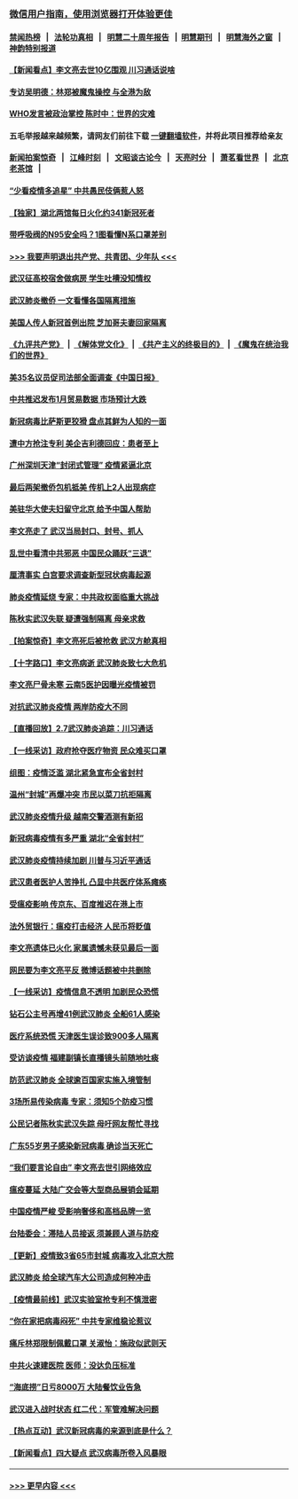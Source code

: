 ### [微信用户指南，使用浏览器打开体验更佳](https://github.com/gfw-breaker/banned-news1/blob/master/indexes/wechat-guide.md?t=0)
#### [禁闻热榜](热点新闻.md?t=0)  &nbsp;&nbsp;|&nbsp;&nbsp; [法轮功真相](https://github.com/gfw-breaker/truth/blob/master/README.md?t=0) &nbsp;&nbsp;|&nbsp;&nbsp; [明慧二十周年报告](https://github.com/gfw-breaker/mh-reports/blob/master/README.md?t=0) &nbsp;&nbsp;|&nbsp;&nbsp;[明慧期刊](https://github.com/gfw-breaker/mh-qikan) &nbsp;&nbsp;|&nbsp;&nbsp; [明慧海外之窗](https://github.com/gfw-breaker/mh-news/blob/master/README.md?t=0) &nbsp;&nbsp;|&nbsp;&nbsp; [神韵特别报道](https://github.com/gfw-breaker/mh-news/blob/master/shenyun.md?t=0)
#### [【新闻看点】李文亮去世10亿围观 川习通话说啥](../pages/nsc413/n11852360.md?t=02080755) 
#### [专访吴明德：林郑被魔鬼操控 与全港为敌](../pages/nsc413/n11852734.md?t=02080755) 
#### [WHO发言被政治掌控 陈时中：世界的灾难](../pages/nsc413/n11851740.md?t=02080755) 
#### 五毛举报越来越频繁，请网友们前往下载 [一键翻墙软件](https://github.com/gfw-breaker/ssr-accounts)，并将此项目推荐给亲友
#### [新闻拍案惊奇](https://github.com/gfw-breaker/banned-news1/blob/master/pages/link4.md) &nbsp;&nbsp;|&nbsp;&nbsp; [江峰时刻](https://github.com/gfw-breaker/banned-news1/blob/master/pages/link4.md) &nbsp;&nbsp;|&nbsp;&nbsp; [文昭谈古论今](https://github.com/gfw-breaker/banned-news1/blob/master/pages/link4.md) &nbsp;&nbsp;|&nbsp;&nbsp; [天亮时分](https://github.com/gfw-breaker/banned-news1/blob/master/pages/link4.md) &nbsp;&nbsp;|&nbsp;&nbsp; [萧茗看世界](https://github.com/gfw-breaker/banned-news1/blob/master/pages/link4.md) &nbsp;&nbsp;|&nbsp;&nbsp; [北京老茶馆](https://github.com/gfw-breaker/banned-news1/blob/master/pages/link4.md) &nbsp;&nbsp;|&nbsp;&nbsp; 
#### [“少看疫情多追星” 中共愚民伎俩惹人怒](../pages/nsc413/n11852499.md?t=02080755) 
#### [【独家】湖北两馆每日火化约341新冠死者](../pages/nsc413/n11845444.md?t=02080755) 
#### [带呼吸阀的N95安全吗？1图看懂N系口罩差别](../pages/nsc413/n11846752.md?t=02080755) 
#### [>>> 我要声明退出共产党、共青团、少年队 <<<](https://github.com/begood0513/goodnews/blob/master/quit/letter.md) 
#### [武汉征高校宿舍做病房 学生吐槽没知情权](../pages/nsc413/n11852555.md?t=02080755) 
#### [武汉肺炎撤侨 一文看懂各国隔离措施](../pages/nsc413/n11844216.md?t=02080755) 
#### [美国人传人新冠首例出院 芝加哥夫妻回家隔离](../pages/nsc413/n11852452.md?t=02080755) 
#### [《九评共产党》](https://github.com/begood0513/9ping.md/blob/master/README.md) &nbsp;|&nbsp; [《解体党文化》](../../../../jtdwh.md/blob/master/README.md)  &nbsp;|&nbsp; [《共产主义的终极目的》](../../../../gczydzjmd.md/blob/master/README.md) &nbsp;|&nbsp; [《魔鬼在统治我们的世界》](../../../../mgztzwmdsj.md/blob/master/README.md) 
#### [美35名议员促司法部全面调查《中国日报》](../pages/nsc413/n11852435.md?t=02080755) 
#### [中共推迟发布1月贸易数据 市场预计大跌](../pages/nsc413/n11852380.md?t=02080755) 
#### [新冠病毒比萨斯更狡猾 盘点其鲜为人知的一面](../pages/nsc413/n11851114.md?t=02080755) 
#### [遭中方抢注专利 美企吉利德回应：患者至上](../pages/nsc413/n11852037.md?t=02080755) 
#### [广州深圳天津“封闭式管理” 疫情紧逼北京](../pages/nsc413/n11852246.md?t=02080755) 
#### [最后两架撤侨包机抵美 传机上2人出现病症](../pages/nsc413/n11852173.md?t=02080755) 
#### [美驻华大使夫妇留守北京 给予中国人帮助](../pages/nsc413/n11852165.md?t=02080755) 
#### [李文亮走了 武汉当局封口、封号、抓人](../pages/nsc413/n11852108.md?t=02080755) 
#### [乱世中看清中共邪恶 中国民众踊跃“三退”](../pages/nsc413/n11835515.md?t=02080755) 
#### [厘清事实 白宫要求调查新型冠状病毒起源](../pages/nsc413/n11852106.md?t=02080755) 
#### [肺炎疫情延烧 专家：中共政权面临重大挑战](../pages/nsc413/n11851884.md?t=02080755) 
#### [陈秋实武汉失联 疑遭强制隔离 母亲求救](../pages/nsc413/n11851944.md?t=02080755) 
#### [【拍案惊奇】李文亮死后被抢救 武汉方舱真相](../pages/nsc413/n11851958.md?t=02080755) 
#### [【十字路口】李文亮病逝 武汉肺炎致七大危机](../pages/nsc413/n11850690.md?t=02080755) 
#### [李文亮尸骨未寒 云南5医护因曝光疫情被罚](../pages/nsc413/n11851761.md?t=02080755) 
#### [对抗武汉肺炎疫情 两岸防疫大不同](../pages/nsc413/n11846318.md?t=02080755) 
#### [【直播回放】2.7武汉肺炎追踪：川习通话](../pages/nsc413/n11851802.md?t=02080755) 
#### [【一线采访】政府抢夺医疗物资 民众难买口罩](../pages/nsc413/n11851017.md?t=02080755) 
#### [组图：疫情泛滥 湖北紧急宣布全省封村](../pages/nsc413/n11851563.md?t=02080755) 
#### [温州“封城”再爆冲突 市民以菜刀抗拒隔离](../pages/nsc413/n11851538.md?t=02080755) 
#### [武汉肺炎疫情升级 越南交警酒测有新招](../pages/nsc413/n11851632.md?t=02080755) 
#### [新冠病毒疫情有多严重 湖北“全省封村”](../pages/nsc413/n11851296.md?t=02080755) 
#### [武汉肺炎疫情持续加剧 川普与习近平通话](../pages/nsc413/n11851613.md?t=02080755) 
#### [武汉患者医护人苦挣扎 凸显中共医疗体系瘫痪](../pages/nsc413/n11850083.md?t=02080755) 
#### [受瘟疫影响 传京东、百度推迟在港上市](../pages/nsc413/n11851409.md?t=02080755) 
#### [法外贸银行：瘟疫打击经济 人民币将贬值](../pages/nsc413/n11850538.md?t=02080755) 
#### [李文亮遗体已火化 家属遗憾未获见最后一面](../pages/nsc413/n11851128.md?t=02080755) 
#### [网民要为李文亮平反 微博话题被中共删除](../pages/nsc413/n11851177.md?t=02080755) 
#### [【一线采访】疫情信息不透明 加剧民众恐慌](../pages/nsc413/n11850699.md?t=02080755) 
#### [钻石公主号再增41例武汉肺炎 全船61人感染](../pages/nsc413/n11850401.md?t=02080755) 
#### [医疗系统恐慌 天津医生误诊致900多人隔离](../pages/nsc413/n11850609.md?t=02080755) 
#### [受访谈疫情 福建副镇长直播镜头前随地吐痰](../pages/nsc413/n11850758.md?t=02080755) 
#### [防范武汉肺炎 全球逾百国家实施入境管制](../pages/nsc413/n11850557.md?t=02080755) 
#### [3场所易传染病毒 专家：须知5个防疫习惯](../pages/nsc413/n11849662.md?t=02080755) 
#### [公民记者陈秋实武汉失踪 母吁网友帮忙寻找](../pages/nsc413/n11850638.md?t=02080755) 
#### [广东55岁男子感染新冠病毒 确诊当天死亡](../pages/nsc413/n11850590.md?t=02080755) 
#### [“我们要言论自由” 李文亮去世引网络效应](../pages/nsc413/n11850484.md?t=02080755) 
#### [瘟疫蔓延 大陆广交会等大型商品展销会延期](../pages/nsc413/n11850521.md?t=02080755) 
#### [中国疫情严峻 受影响奢侈和高档品牌一览](../pages/nsc413/n11850319.md?t=02080755) 
#### [台陆委会：滞陆人员接返 须兼顾人道与防疫](../pages/nsc413/n11850414.md?t=02080755) 
#### [【更新】疫情致3省65市封城 病毒攻入北京大院](../pages/nsc413/n11801312.md?t=02080755) 
#### [武汉肺炎 给全球汽车大公司造成何种冲击](../pages/nsc413/n11850056.md?t=02080755) 
#### [【疫情最前线】武汉实验室抢专利不慎泄密](../pages/nsc413/n11850310.md?t=02080755) 
#### [“你在家把病毒闷死” 中共专家维稳论惹议](../pages/nsc413/n11850048.md?t=02080755) 
#### [痛斥林郑限制佩戴口罩 关淑怡：施政似武则天](../pages/nsc413/n11849645.md?t=02080755) 
#### [中共火速建医院 医师：没达负压标准](../pages/nsc413/n11848938.md?t=02080755) 
#### [“海底捞”日亏8000万 大陆餐饮业告急](../pages/nsc413/n11850010.md?t=02080755) 
#### [武汉进入战时状态 红二代：军管难解决问题](../pages/nsc413/n11849976.md?t=02080755) 
#### [【热点互动】武汉新冠病毒的来源到底是什么？](../pages/nsc413/n11849749.md?t=02080755) 
#### [【新闻看点】四大疑点 武汉病毒所卷入风暴眼](../pages/nsc413/n11849608.md?t=02080755) 

----
#### [ >>> 更早内容 <<< ](../indexes/nsc413-earlier.md)
